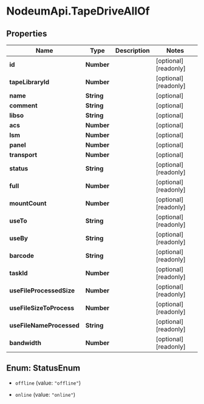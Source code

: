 # NodeumApi.TapeDriveAllOf

## Properties

Name | Type | Description | Notes
------------ | ------------- | ------------- | -------------
**id** | **Number** |  | [optional] [readonly] 
**tapeLibraryId** | **Number** |  | [optional] [readonly] 
**name** | **String** |  | [optional] 
**comment** | **String** |  | [optional] 
**libso** | **String** |  | [optional] 
**acs** | **Number** |  | [optional] 
**lsm** | **Number** |  | [optional] 
**panel** | **Number** |  | [optional] 
**transport** | **Number** |  | [optional] 
**status** | **String** |  | [optional] [readonly] 
**full** | **Number** |  | [optional] [readonly] 
**mountCount** | **Number** |  | [optional] [readonly] 
**useTo** | **String** |  | [optional] [readonly] 
**useBy** | **String** |  | [optional] [readonly] 
**barcode** | **String** |  | [optional] [readonly] 
**taskId** | **Number** |  | [optional] [readonly] 
**useFileProcessedSize** | **Number** |  | [optional] [readonly] 
**useFileSizeToProcess** | **Number** |  | [optional] [readonly] 
**useFileNameProcessed** | **String** |  | [optional] [readonly] 
**bandwidth** | **Number** |  | [optional] [readonly] 



## Enum: StatusEnum


* `offline` (value: `"offline"`)

* `online` (value: `"online"`)




